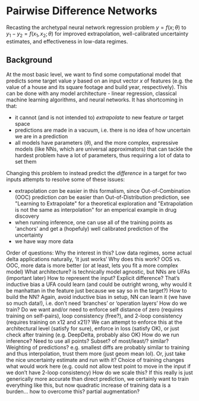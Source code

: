 # Pairwise Difference Networks
Recasting the archetypal neural network regression problem $y=f(x;\theta)$ to $y_1-y_2=f(x_1,x_2;\theta)$ for improved extrapolation, well-calibrated uncertainty estimates, and effectiveness in low-data regimes.

## Background
At the most basic level, we want to find some computational model that predicts some target value $y$ based on an input vector $x$ of features (e.g. the value of a house and its square footage and build year, respectively).
This can be done with any model architecture - linear regression, classical machine learning algorithms, and neural networks.
It has shortcoming in that:
 - it cannot (and is not intended to) _extrapolate_ to new feature _or_ target space
 - predictions are made in a vacuum, i.e. there is no idea of how uncertain we are in a prediction
 - all models have parameters ($\theta$), and the more complex, expressive models (like NNs, which are universal approximators) that can tackle the hardest problem have a lot of parameters, thus requiring a lot of data to set them

Changing this problem to instead predict the _difference_ in a target for two inputs attempts to resolve some of these issues:
 - extrapolation _can_ be easier in this formalism, since Out-of-Combination (OOC) prediction _can_ be easier than Out-of-Distribution prediction, see "Learning to Extrapolate" for a theoretical exploration and "Extrapolation is not the same as interpolation" for an emperical example in drug discovery
 - when running inference, one can use all of the training points as 'anchors' and get a (hopefuly) well calibrated prediction of the uncertainty
 - we have way more data 

Order of questions:
Why the interest in this?
Low data regimes, some actual delta applications naturally, ‘it just works’
Why does this work?
OOS vs. OOC, more data is more better (or at least, lets you fit a more complex model)
What architecture?
is technically model agnostic, but NNs are UFAs (important later)
How to represent the input?
Explicit difference? That’s inductive bias a UFA could learn (and could be outright wrong, why would it be manhattan in the feature just because we say so in the target?)
How to build the NN?
Again, avoid inductive bias in setup, NN can learn it (we have so much data!), i.e. don’t need ‘branches’ or ‘operation layers’
How do we train?
Do we want and/or need to enforce self distance of zero (requires training on self-pairs), loop consistency (free?), and 2-loop consistency (requires training on x12 and x21)?
We can attempt to enforce this at the architectural level (satisfy for sure), enforce in loss (satisfy OK), or just check after training (e.g. DeepDelta, probably also OK)
How do we run inference?
Need to use all points? Subset? of most/least/? similar? Weighting of predictions? e.g. smallest diffs are probably similar to training and thus interpolation, trust them more (just geom mean lol). Or, just take the nice uncertainty estimate and run with it?
Choice of training changes what would work here (e.g. could not allow test point to move in the input if we don’t have 2-loop consistency)
How do we scale this?
If this really is just generically more accurate than direct prediction, we certainly want to train everything like this, but now quadratic increase of training data is a burden… how to overcome this? partial augmentation?



